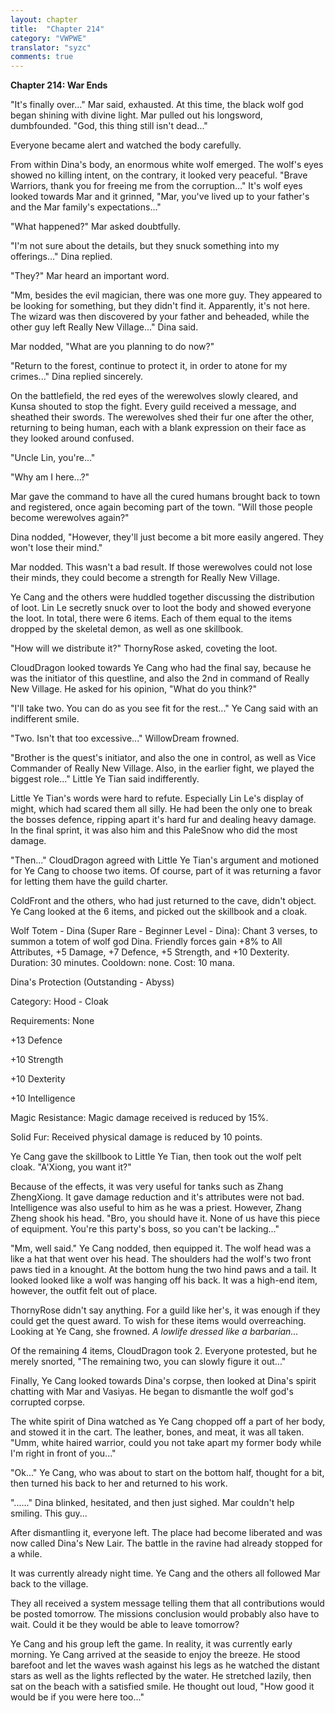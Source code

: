 ```yaml
---
layout: chapter
title:  "Chapter 214"
category: "VWPWE"
translator: "syzc"
comments: true
---
```


**Chapter 214: War Ends**

"It's finally over..." Mar said, exhausted. At this time, the black wolf god began shining with divine light. Mar pulled out his longsword, dumbfounded. "God, this thing still isn't dead..."

Everyone became alert and watched the body carefully.

From within Dina's body, an enormous white wolf emerged. The wolf's eyes showed no killing intent, on the contrary, it looked very peaceful. "Brave Warriors, thank you for freeing me from the corruption..." It's wolf eyes looked towards Mar and it grinned, "Mar, you've lived up to your father's and the Mar family's expectations..." 

"What happened?" Mar asked doubtfully.

"I'm not sure about the details, but they snuck something into my offerings..." Dina replied.

"They?" Mar heard an important word.

"Mm, besides the evil magician, there was one more guy. They appeared to be looking for something, but they didn't find it. Apparently, it's not here. The wizard was then discovered by your father and beheaded, while the other guy left Really New Village..." Dina said.

Mar nodded, "What are you planning to do now?"

"Return to the forest, continue to protect it, in order to atone for my crimes..." Dina replied sincerely.

On the battlefield, the red eyes of the werewolves slowly cleared, and Kunsa shouted to stop the fight. Every guild received a message, and sheathed their swords. The werewolves shed their fur one after the other, returning to being human, each with a blank expression on their face as they looked around confused.

"Uncle Lin, you're..."

"Why am I here...?"

Mar gave the command to have all the cured humans brought back to town and registered, once again becoming part of the town. "Will those people become werewolves again?"

Dina nodded, "However, they'll just become a bit more easily angered. They won't lose their mind."

Mar nodded. This wasn't a bad result. If those werewolves could not lose their minds, they could become a strength for Really New Village.

Ye Cang and the others were huddled together discussing the distribution of loot. Lin Le secretly snuck over to loot the body and showed everyone the loot. In total, there were 6 items. Each of them equal to the items dropped by the skeletal demon, as well as one skillbook.

"How will we distribute it?" ThornyRose asked, coveting the loot.

CloudDragon looked towards Ye Cang who had the final say, because he was the initiator of this questline, and also the 2nd in command of Really New Village. He asked for his opinion, "What do you think?"

"I'll take two. You can do as you see fit for the rest..." Ye Cang said with an indifferent smile.

"Two. Isn't that too excessive..." WillowDream frowned.

"Brother is the quest's initiator, and also the one in control, as well as Vice Commander of Really New Village. Also, in the earlier fight, we played the biggest role..." Little Ye Tian said indifferently.

Little Ye Tian's words were hard to refute. Especially Lin Le's display of might, which had scared them all silly. He had been the only one to break the bosses defence, ripping apart it's hard fur and dealing heavy damage. In the final sprint, it was also him and this PaleSnow who did the most damage.

"Then..." CloudDragon agreed with Little Ye Tian's argument and motioned for Ye Cang to choose two items. Of course, part of it was returning a favor for letting them have the guild charter.

ColdFront and the others, who had just returned to the cave, didn't object. Ye Cang looked at the 6 items, and picked out the skillbook and a cloak.

Wolf Totem - Dina (Super Rare - Beginner Level - Dina): Chant 3 verses, to summon a totem of wolf god Dina. Friendly forces gain +8% to All Attributes, +5 Damage, +7 Defence, +5 Strength, and +10 Dexterity. Duration: 30 minutes. Cooldown: none. Cost: 10 mana.

Dina's Protection (Outstanding - Abyss)

Category: Hood - Cloak

Requirements: None

+13 Defence

+10 Strength

+10 Dexterity

+10 Intelligence

Magic Resistance: Magic damage received is reduced by 15%.

Solid Fur: Received physical damage is reduced by 10 points.

Ye Cang gave the skillbook to Little Ye Tian, then took out the wolf pelt cloak. "A'Xiong, you want it?"

Because of the effects, it was very useful for tanks such as Zhang ZhengXiong. It gave damage reduction and it's attributes were not bad. Intelligence was also useful to him as he was a priest. However, Zhang Zheng shook his head. "Bro, you should have it. None of us have this piece of equipment. You're this party's boss, so you can't be lacking..."

"Mm, well said." Ye Cang nodded, then equipped it. The wolf head was a like a hat that went over his head. The shoulders had the wolf's two front paws tied in a knought. At the bottom hung the two hind paws and a tail. It looked looked like a wolf was hanging off his back. It was a high-end item, however, the outfit felt out of place.

ThornyRose didn't say anything. For a guild like her's, it was enough if they could get the quest award. To wish for these items would overreaching. Looking at Ye Cang, she frowned. *A lowlife dressed like a barbarian...*

Of the remaining 4 items, CloudDragon took 2. Everyone protested, but he merely snorted, "The remaining two, you can slowly figure it out..."

Finally, Ye Cang looked towards Dina's corpse, then looked at Dina's spirit chatting with Mar and Vasiyas. He began to dismantle the wolf god's corrupted corpse.

The white spirit of Dina watched as Ye Cang chopped off a part of her body, and stowed it in the cart. The leather, bones, and meat, it was all taken. "Umm, white haired warrior, could you not take apart my former body while I'm right in front of you..."

"Ok..." Ye Cang, who was about to start on the bottom half, thought for a bit, then turned his back to her and returned to his work.

"......" Dina blinked, hesitated, and then just sighed. Mar couldn't help smiling. This guy...

After dismantling it, everyone left. The place had become liberated and was now called Dina's New Lair. The battle in the ravine had already stopped for a while.

It was currently already night time. Ye Cang and the others all followed Mar back to the village.

They all received a system message telling them that all contributions would be posted tomorrow. The missions conclusion would probably also have to wait. Could it be they would be able to leave tomorrow?

Ye Cang and his group left the game. In reality, it was currently early morning. Ye Cang arrived at the seaside to enjoy the breeze. He stood barefoot and let the waves wash against his legs as he watched the distant stars as well as the lights reflected by the water. He stretched lazily, then sat on the beach with a satisfied smile. He thought out loud, "How good it would be if you were here too..."
